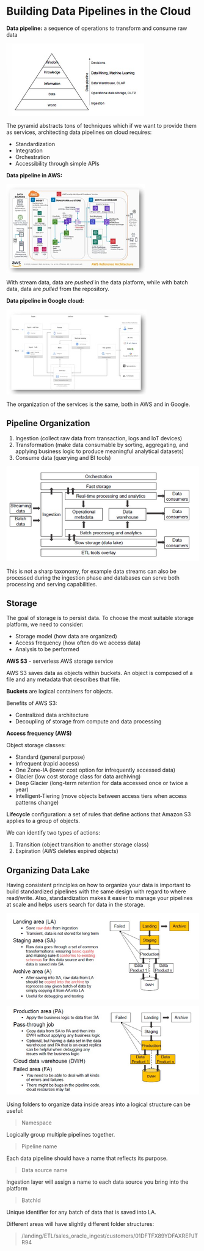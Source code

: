 # Building Data Pipelines in the Cloud

**Data pipeline:** a sequence of operations to transform and consume raw data

![](pipeline.jpg)

The pyramid abstracts tons of techniques which if we want to provide them as services, architecting data pipelines on cloud requires:

- Standardization
- Integration
- Orchestration
- Accessibility through simple APIs

**Data pipeline in AWS:**

![](aws.jpg)

With stream data, data are *pushed* in the data platform, while with batch data, data are *pulled* from the repository.

**Data pipeline in Google cloud:**

![](google.jpg)

The organization of the services is the same, both in AWS and in Google.

## Pipeline Organization

1. Ingestion  (collect raw data from transaction, logs and IoT devices)
2. Transformation (make data consumable by sorting, aggregating, and applying business logic to produce meaningful analytical datasets)
3. Consume data (querying and BI tools)

![](organization.jpg)

This is not a sharp taxonomy, for example data streams can also be processed during the ingestion phase and databases can serve both processing and serving capabilities.

## Storage

The goal of storage is to persist data.
To choose the most suitable storage platform, we need to consider:

- Storage model (how data are organized)
- Access frequency (how often do we access data)
- Analysis to be performed

**AWS S3** - serverless AWS storage service

AWS S3 saves data as objects within buckets. An object is composed of a file and any metadata that describes that file.

**Buckets** are logical containers for objects.

Benefits of AWS S3:

- Centralized data architecture
- Decoupling of storage from compute and data processing

**Access frequency (AWS)**

Object storage classes:

- Standard (general purpose)
- Infrequent (rapid access)
- One Zone-IA (lower cost option for infrequently accessed data)
- Glacier (low cost storage class for data archiving)
- Deep Glacier (long-term retention for data accessed once or twice a year)
- Intelligent-Tiering (move objects between access tiers when access patterns change)

**Lifecycle** configuration: a set of rules that define actions that Amazon S3 applies to a group of objects.

We can identify two types of actions:

1. Transition (object transition to another storage class)
2. Expiration (AWS deletes expired objects)

## Organizing Data Lake

Having consistent principles on how to organize your data is important to build standardized pipelines with the same design with regard to where read/write.
Also, standardization makes it easier to manage your pipelines at scale and helps users search for data in the storage.

![](data-lake1.jpg)

![](data-lake2.jpg)

Using folders to organize data inside areas into a logical structure can be useful:

> Namespace

Logically group multiple pipelines together.

> Pipeline name

Each data pipeline should have a name that reflects its purpose.

> Data source name

Ingestion layer will assign a name to each data source you bring into the platform

> BatchId

Unique identifier for any batch of data that is saved into LA.

Different areas will have slightly different folder structures:

> /landing/ETL/sales_oracle_ingest/customers/01DFTFX89YDFAXREPJTR94

